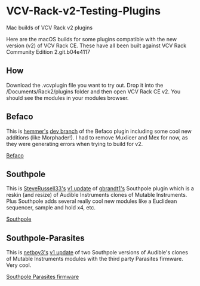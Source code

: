 # VCV-Rack-v2-Testing-Plugins
Mac builds of VCV Rack v2 plugins

Here are the macOS builds for some plugins compatible with the new version (v2) of VCV Rack CE.
These have all been built against VCV Rack Community Edition 2.git.b04e4117

## How

Download the .vcvplugin file you want to try out. Drop it into the /Documents/Rack2/plugins folder and then open VCV Rack CE v2.
You should see the modules in your modules browser.

## Befaco
This is [hemmer's](https://github.com/hemmer) [dev branch](https://github.com/hemmer/Befaco) of the Befaco plugin including some cool new additions (like Morphader!).
I had to remove Muxlicer and Mex for now, as they were generating errors when trying to build for v2.

[Befaco](https://github.com/flyingLowSounds/VCV-Rack-v2-Testing-Plugins/blob/main/Befaco-2.0.0-mac.vcvplugin)

## Southpole
This is [SteveRussell33's](https://github.com/SteveRussell33) [v1 update](https://github.com/SteveRussell33/southpole-vcvrack) of [gbrandt1's](https://github.com/gbrandt1/southpole-vcvrack) Southpole plugin which is a reskin (and resize) of Audible Instruments clones of Mutable Instruments. Plus Southpole adds several really cool new modules like a Euclidean sequencer, sample and hold x4, etc.

[Southpole](https://github.com/flyingLowSounds/VCV-Rack-v2-Testing-Plugins/blob/main/southpole-2.0.0-mac.vcvplugin)

## Southpole-Parasites
This is [netboy3's](https://github.com/netboy3) [v1 update](https://github.com/netboy3/southpole-vcvrack-plugins/tree/v1-parasites) of two Southpole versions of Audible's clones of Mutable Instruments modules with the third party Parasites firmware. Very cool.

[Southpole Parasites firmware](https://github.com/flyingLowSounds/VCV-Rack-v2-Testing-Plugins/blob/main/Southpole-parasites-2.0.0-mac.vcvplugin)
